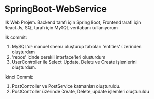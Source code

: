 # SpringBoot-WebService

İlk Web Projem. 
Backend tarafı için Spring Boot, 
Frontend tarafı için React.Js, 
SQL tarafı için MySQL veritabanı kullanıyorum

İlk commit:
1) MySQL'de manuel shema oluşturup tabloları 'entities' üzerinden oluşturdum
2) 'repos' içinde gerekli interface'leri oluşturdum
3) UserController ile Select, Update, Delete ve Create işlemlerini oluşturdum.

İkinci Commit:
1) PostController ve PostService katmanları oluşturuldu.
2) PostController üzerinde Create, Delete, update işlemleri oluşturuldu
